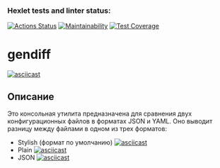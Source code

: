 ### Hexlet tests and linter status:
[![Actions Status](https://github.com/AleksKen/java-project-71/actions/workflows/hexlet-check.yml/badge.svg)](https://github.com/AleksKen/java-project-71/actions)
[![Maintainability](https://api.codeclimate.com/v1/badges/4f374f1574d325b50c58/maintainability)](https://codeclimate.com/github/AleksKen/java-project-71/maintainability)
[![Test Coverage](https://api.codeclimate.com/v1/badges/4f374f1574d325b50c58/test_coverage)](https://codeclimate.com/github/AleksKen/java-project-71/test_coverage)

# gendiff
[![asciicast](https://asciinema.org/a/Y1KugkgmEbA6uA5qVCN47ml9p.svg)](https://asciinema.org/a/Y1KugkgmEbA6uA5qVCN47ml9p)

## Описание

Это консольная утилита предназначена для сравнения двух конфигурационных файлов в форматах JSON и YAML. Оно выводит разницу между файлами в одном из трех форматов:

- Stylish (формат по умолчанию)
  [![asciicast](https://asciinema.org/a/VhR06Nu9Wo5Cmwpe9Z1DxkXCx.svg)](https://asciinema.org/a/VhR06Nu9Wo5Cmwpe9Z1DxkXCx)
- Plain
  [![asciicast](https://asciinema.org/a/hcaR5gZzLZpBAGCp7sko2XZsn.svg)](https://asciinema.org/a/hcaR5gZzLZpBAGCp7sko2XZsn)
- JSON
  [![asciicast](https://asciinema.org/a/tnfmV6sTtHZpELJcZvSA0rs9c.svg)](https://asciinema.org/a/tnfmV6sTtHZpELJcZvSA0rs9c)

